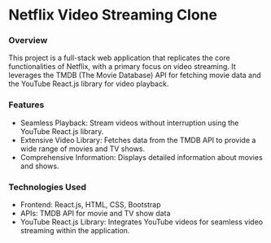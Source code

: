 <h1>Netflix Video Streaming Clone</h1>
<h3>Overview</h3>
<p>This project is a full-stack web application that replicates the core functionalities of Netflix, with a primary focus on video streaming. It leverages the TMDB (The Movie Database) API for fetching movie data and the YouTube React.js library for video playback.</p>
<h3>Features</h3>
<ul>
  <li>Seamless Playback: Stream videos without interruption using the YouTube React.js library.</li>
  <li>Extensive Video Library: Fetches data from the TMDB API to provide a wide range of movies and TV shows.</li>
  <li>Comprehensive Information: Displays detailed information about movies and shows.</li>
</ul>
<h3>Technologies Used</h3>
<ul>
  <li>Frontend: React.js, HTML, CSS, Bootstrap</li>
  <li>APIs: TMDB API for movie and TV show data</li>
  <li>YouTube React.js Library: Integrates YouTube videos for seamless video streaming within the application.</li>
</ul>
